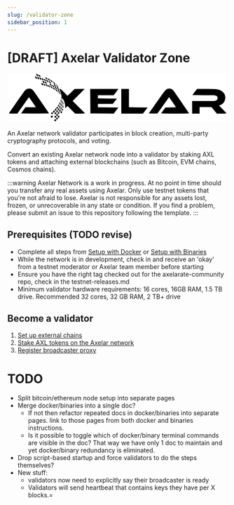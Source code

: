 ```yaml
---
slug: /validator-zone
sidebar_position: 1
---
```


# [DRAFT] Axelar Validator Zone
![img](../images/Axelar.png)

An Axelar network validator participates in block creation, multi-party cryptography protocols, and voting.

Convert an existing Axelar network node into a validator by staking AXL tokens and attaching external blockchains (such as Bitcoin, EVM chains, Cosmos chains).

:::warning
Axelar Network is a work in progress. At no point in time should you transfer any real assets using Axelar. Only use testnet tokens that you're not afraid to lose. Axelar is not responsible for any assets lost, frozen, or unrecoverable in any state or condition. If you find a problem, please submit an issue to this repository following the template.
:::

## Prerequisites (TODO revise)
- Complete all steps from [Setup with Docker](https://github.com/axelarnetwork/axelarate-community/blob/main/documentation/docs/setup-with-docker.md) or [Setup with Binaries](https://github.com/axelarnetwork/axelarate-community/blob/main/documentation/docs/setup-with-binaries.md)
- While the network is in development, check in and receive an 'okay' from a testnet moderator or Axelar team member before starting
- Ensure you have the right tag checked out for the axelarate-community repo, check in the testnet-releases.md
- Minimum validator hardware requirements: 16 cores, 16GB RAM, 1.5 TB drive. Recommended 32 cores, 32 GB RAM, 2 TB+ drive

## Become a validator

1. [Set up external chains](/external-chains)
2. [Stake AXL tokens on the Axelar network](/stake)
3. [Register broadcaster proxy](/register-proxy)

# TODO

* Split bitcoin/ethereum node setup into separate pages
* Merge docker/binaries into a single doc?
    * If not then refactor repeated docs in docker/binaries into separate pages.  link to those pages from both docker and binaries instructions.
    * Is it possible to toggle which of docker/binary terminal commands are visible in the doc?  That way we have only 1 doc to maintain and yet docker/binary redundancy is eliminated.
* Drop script-based startup and force validators to do the steps themselves?
* New stuff:
    * validators now need to explicitly say their broadcaster is ready
    * Validators will send heartbeat that contains keys they have per X blocks.=